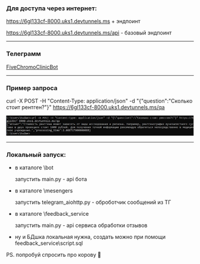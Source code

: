 ### Для доступа через интернет:

https://6gl133cf-8000.uks1.devtunnels.ms + эндпоинт

https://6gl133cf-8000.uks1.devtunnels.ms/api - базовый эндпоинт

---
### Телеграмм
    
[FiveChromoClinicBot](https://t.me/FiveChromoClinicBot)

---

### Пример запроса

curl -X POST -H "Content-Type: application/json" -d "{\"question\":\"Сколько стоит рентген?\"}" https://6gl133cf-8000.uks1.devtunnels.ms/qa

![картинка](picture.jpg)

---

### Локальный запуск:
* в каталоге \bot 
    
    запустить main.py - api бота
* в каталоге \mesengers
  
    запустить telegram_aiohttp.py - оброботчик сообщений из ТГ
* в каталоге \feedback_service
  
    запустить main.py - api сервиса обработки отзывов

* ну и БДшка локальная нужна, создать можно при помощи feedback_service\script.sql


PS. попробуй спросить про корову 🐄